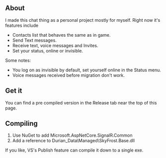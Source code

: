 ## About
I made this chat thing as a personal project mostly for myself.
Right now it's features include

 - Contacts list that behaves the same as in game.
 - Send Text messages.
 -  Receive text, voice messages and Invites.
 - Set your status, online or invisible.

Some notes:

 - You log on as invisible by default, set yourself online in the Status menu.
 - Voice messages received before migration don't work.
## Get it
You can find a pre compiled version in the Release tab near the top of this page.

## Compiling

 1. Use NuGet to add Microsoft.AspNetCore.SignalR.Common
 2. Add a reference to Durian_Data\Managed\SkyFrost.Base.dll
 
 If you like, VS's Publish feature can compile it down to a single exe.
